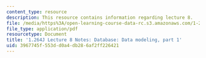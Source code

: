 ```yaml
---
content_type: resource
description: This resource contains information regarding lecture 8.
file: /media/https%3A/open-learning-course-data-rc.s3.amazonaws.com/1-264j-database-internet-and-systems-integration-technologies-fall-2013/3967745f553dd0a4db286af2ff226421_MIT1_264JF13_lect_8.pdf
file_type: application/pdf
resourcetype: Document
title: '1.264J Lecture 8 Notes: Database: Data modeling, part 1'
uid: 3967745f-553d-d0a4-db28-6af2ff226421
---
```


